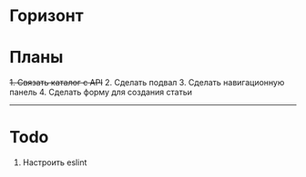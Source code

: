 # Горизонт

# Планы

~~1. Связать каталог с API~~
2. Сделать подвал
3. Сделать навигационную панель
4. Сделать форму для создания статьи

---

# Todo 

1. Настроить eslint
